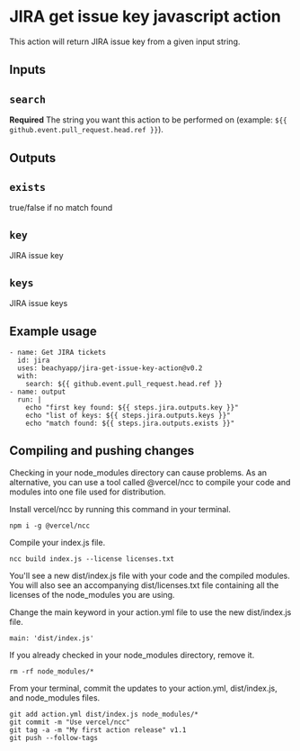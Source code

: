 # JIRA get issue key javascript action

This action will return JIRA issue key from a given input string.

## Inputs

## `search`

**Required** The string you want this action to be performed on (example: `${{ github.event.pull_request.head.ref }}`).

## Outputs

## `exists`

true/false if no match found

## `key`

JIRA issue key

## `keys`

JIRA issue keys

## Example usage

```
- name: Get JIRA tickets
  id: jira
  uses: beachyapp/jira-get-issue-key-action@v0.2
  with:
    search: ${{ github.event.pull_request.head.ref }}
- name: output
  run: |
    echo "first key found: ${{ steps.jira.outputs.key }}"
    echo "list of keys: ${{ steps.jira.outputs.keys }}"
    echo "match found: ${{ steps.jira.outputs.exists }}"
```

## Compiling and pushing changes

Checking in your node_modules directory can cause problems. As an alternative, you can use a tool called @vercel/ncc to compile your code and modules into one file used for distribution.

Install vercel/ncc by running this command in your terminal.

`npm i -g @vercel/ncc`

Compile your index.js file.

`ncc build index.js --license licenses.txt`

You'll see a new dist/index.js file with your code and the compiled modules. You will also see an accompanying dist/licenses.txt file containing all the licenses of the node_modules you are using.

Change the main keyword in your action.yml file to use the new dist/index.js file.

`main: 'dist/index.js'`

If you already checked in your node_modules directory, remove it.

`rm -rf node_modules/*`

From your terminal, commit the updates to your action.yml, dist/index.js, and node_modules files.

```shell
git add action.yml dist/index.js node_modules/*
git commit -m "Use vercel/ncc"
git tag -a -m "My first action release" v1.1
git push --follow-tags
```

